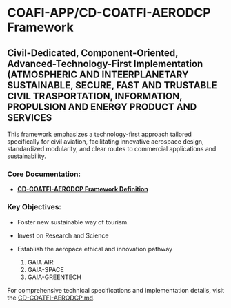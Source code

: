 # COAFI-APP/CD-COATFI-AERODCP Framework

## Civil-Dedicated, Component-Oriented, Advanced-Technology-First Implementation (ATMOSPHERIC AND  INTEERPLANETARY SUSTAINABLE, SECURE, FAST AND TRUSTABLE CIVIL TRASPORTATION, INFORMATION, PROPULSION AND ENERGY PRODUCT AND SERVICES 

This framework emphasizes a technology-first approach tailored specifically for civil aviation, facilitating innovative aerospace design, standardized modularity, and clear routes to commercial applications and sustainability.

### Core Documentation:
- **[CD-COATFI-AERODCP Framework Definition](./CD-COATFI-AERODCP.md)**

### Key Objectives:
- Foster new sustainable way of tourism.
- Invest on Research and Science
- Establish the aeropace ethical and innovation pathway

  1) GAIA AIR
  2) GAIA-SPACE
  3) GAIA-GREENTECH

For comprehensive technical specifications and implementation details, visit the [CD-COATFI-AERODCP.md](./CD-COATFI-AERODCP.md).
